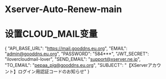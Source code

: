 # Xserver-Auto-Renew-main

# 设置CLOUD_MAIL变量
{
  "API_BASE_URL": "https://mail.gooddns.eu.org",
  "EMAIL": "admin@gooddns.eu.org",
  "PASSWORD": "584***",
  "JWT_SECRET": "ilovercloudmail-lover",
  "SEND_EMAIL": "support@xserver.ne.jp",
  "TO_EMAIL": "pepaa_pig@gooddns.eu.org",
  "SUBJECT": "【XServerアカウント】ログイン用認証コードのお知らせ"
}
